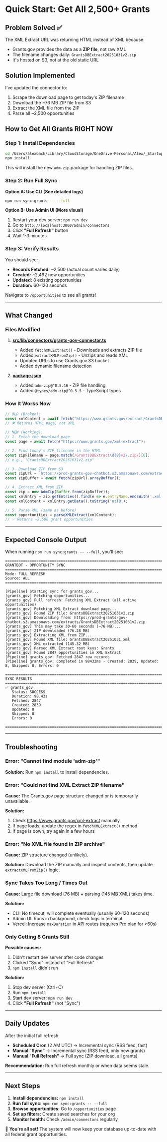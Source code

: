# Quick Start: Get All 2,500+ Grants

## Problem Solved ✅

The XML Extract URL was returning HTML instead of XML because:
- Grants.gov provides the data as a **ZIP file**, not raw XML
- The filename changes daily: `GrantsDBExtract20251031v2.zip`
- It's hosted on S3, not at the old static URL

## Solution Implemented

I've updated the connector to:
1. Scrape the download page to get today's ZIP filename
2. Download the ~76 MB ZIP file from S3
3. Extract the XML file from the ZIP
4. Parse all ~2,500 opportunities

## How to Get All Grants RIGHT NOW

### Step 1: Install Dependencies

```bash
cd /Users/alexbach/Library/CloudStorage/OneDrive-Personal/Alex/_Startup/CODEX/grantbot-app
npm install
```

This will install the new `adm-zip` package for handling ZIP files.

### Step 2: Run Full Sync

**Option A: Use CLI (See detailed logs)**
```bash
npm run sync:grants -- --full
```

**Option B: Use Admin UI (More visual)**
1. Restart your dev server: `npm run dev`
2. Go to `http://localhost:3000/admin/connectors`
3. Click **"Full Refresh"** button
4. Wait 1-3 minutes

### Step 3: Verify Results

You should see:
- **Records Fetched:** ~2,500 (actual count varies daily)
- **Created:** ~2,492 new opportunities
- **Updated:** 8 existing opportunities
- **Duration:** 60-120 seconds

Navigate to `/opportunities` to see all grants!

---

## What Changed

### Files Modified

1. **[src/lib/connectors/grants-gov-connector.ts](../src/lib/connectors/grants-gov-connector.ts)**
   - Added `fetchXMLExtract()` - Downloads and extracts ZIP file
   - Added `extractXMLFromZip()` - Unzips and reads XML
   - Updated URLs to use Grants.gov S3 bucket
   - Added dynamic filename detection

2. **[package.json](../package.json)**
   - Added `adm-zip@^0.5.16` - ZIP file handling
   - Added `@types/adm-zip@^0.5.5` - TypeScript types

### How It Works Now

```typescript
// OLD (Broken):
const xmlContent = await fetch("https://www.grants.gov/extract/GrantsDBExtract.xml");
// ❌ Returns HTML page, not XML

// NEW (Working):
// 1. Fetch the download page
const page = await fetch("https://www.grants.gov/xml-extract");

// 2. Find today's ZIP filename in the HTML
const zipFilename = page.match(/GrantsDBExtract\d{8}v2\.zip/)[0];
// e.g., "GrantsDBExtract20251031v2.zip"

// 3. Download ZIP from S3
const zipUrl = `https://prod-grants-gov-chatbot.s3.amazonaws.com/extracts/${zipFilename}`;
const zipBuffer = await fetch(zipUrl).arrayBuffer();

// 4. Extract XML from ZIP
const zip = new AdmZip(Buffer.from(zipBuffer));
const xmlEntry = zip.getEntries().find(e => e.entryName.endsWith('.xml'));
const xmlContent = xmlEntry.getData().toString('utf8');

// 5. Parse XML (same as before)
const opportunities = parseXMLExtract(xmlContent);
// ✅ Returns ~2,500 grant opportunities
```

---

## Expected Console Output

When running `npm run sync:grants -- --full`, you'll see:

```
================================================================================
GRANTBOT - OPPORTUNITY SYNC
================================================================================
Mode: FULL REFRESH
Source: ALL
================================================================================

[Pipeline] Starting sync for grants_gov...
[grants_gov] Fetching opportunities...
[grants_gov] Full refresh: Fetching XML Extract (all active opportunities)
[grants_gov] Fetching XML Extract download page...
[grants_gov] Found ZIP file: GrantsDBExtract20251031v2.zip
[grants_gov] Downloading from: https://prod-grants-gov-chatbot.s3.amazonaws.com/extracts/GrantsDBExtract20251031v2.zip
[grants_gov] This may take 30-60 seconds (~76 MB)...
[grants_gov] ZIP downloaded (76.28 MB)
[grants_gov] Extracting XML from ZIP...
[grants_gov] Found XML file: GrantsDBExtract20251031.xml
[grants_gov] XML extracted (145.32 MB)
[grants_gov] Parsed XML Extract root keys: Grants
[grants_gov] Found 2847 opportunities in XML Extract
[Pipeline] grants_gov: Fetched 2847 raw records
[Pipeline] grants_gov: Completed in 98432ms - Created: 2839, Updated: 8, Skipped: 0, Errors: 0

================================================================================
SYNC RESULTS
================================================================================
✅ grants_gov
   Status: SUCCESS
   Duration: 98.43s
   Fetched: 2847
   Created: 2839
   Updated: 8
   Skipped: 0
   Errors: 0

================================================================================
```

---

## Troubleshooting

### Error: "Cannot find module 'adm-zip'"

**Solution:** Run `npm install` to install dependencies.

### Error: "Could not find XML Extract ZIP filename"

**Cause:** The Grants.gov page structure changed or is temporarily unavailable.

**Solution:**
1. Check https://www.grants.gov/xml-extract manually
2. If page loads, update the regex in `fetchXMLExtract()` method
3. If page is down, try again in a few hours

### Error: "No XML file found in ZIP archive"

**Cause:** ZIP structure changed (unlikely).

**Solution:** Download the ZIP manually and inspect contents, then update `extractXMLFromZip()` logic.

### Sync Takes Too Long / Times Out

**Cause:** Large file download (76 MB) + parsing (145 MB XML) takes time.

**Solution:**
- CLI: No timeout, will complete eventually (usually 60-120 seconds)
- Admin UI: Runs in background, check logs in terminal
- Vercel: Increase `maxDuration` in API routes (requires Pro plan for >60s)

### Only Getting 8 Grants Still

**Possible causes:**
1. Didn't restart dev server after code changes
2. Clicked "Sync" instead of "Full Refresh"
3. `npm install` didn't run

**Solution:**
1. Stop dev server (Ctrl+C)
2. Run `npm install`
3. Start dev server: `npm run dev`
4. Click **"Full Refresh"** (not "Sync")

---

## Daily Updates

After the initial full refresh:

- **Scheduled Cron** (2 AM UTC) → Incremental sync (RSS feed, fast)
- **Manual "Sync"** → Incremental sync (RSS feed, only new grants)
- **Manual "Full Refresh"** → Full sync (ZIP download, all grants)

**Recommendation:** Run full refresh monthly or when data seems stale.

---

## Next Steps

1. **Install dependencies:** `npm install`
2. **Run full sync:** `npm run sync:grants -- --full`
3. **Browse opportunities:** Go to `/opportunities` page
4. **Set up filters:** Create saved searches for your org
5. **Monitor health:** Check `/admin/connectors` regularly

🎉 **You're all set!** The system will now keep your database up-to-date with all federal grant opportunities.
